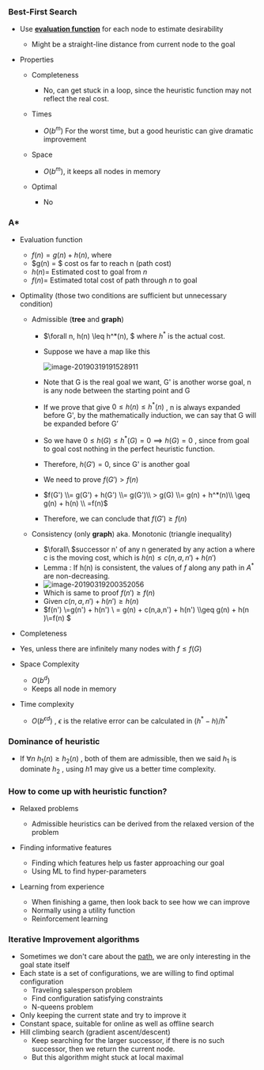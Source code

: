 ### Best-First Search

- Use **<u>evaluation function</u>** for each node to estimate desirability
  
  - Might be a straight-line distance from current node to the goal
- Properties
  - Completeness
    
    - No, can get stuck in a loop, since the heuristic function may not reflect the real cost.
  - Times
    
    - $O(b^m)$ For the worst time, but a good heuristic can give dramatic improvement
  - Space
    
    - $O(b^m)$, it keeps all nodes in memory
  - Optimal
    
    - No
    
      

### A\*

- Evaluation function

  - $f(n) = g(n) + h(n)$, where
  - $g(n) = $ cost os far to reach n (path cost)
  - $h(n)=$ Estimated cost to goal from $n$
  - $f(n) =$ Estimated total cost of path through $n$ to goal

- Optimality (those two conditions are sufficient but unnecessary condition)

  - Admissible (**tree** and **graph**)

    - $\forall n, h(n) \leq h^*(n), $ where $h^*$ is the actual cost.

    - Suppose we have a map like this

      ![image-20190319191528911](assets/image-20190319191528911.png)

    - Note that G is the real goal we want, G' is another worse goal, n is any node between the starting point and G

    - If we prove that give $0 \leq h(n) \leq h^*(n)$ , n is always expanded before G', by the mathematically induction, we can say that G will be expanded before G’

    - So we have $0 \leq h(G) \leq h^*(G) = 0 \implies h(G) = 0$ , since from goal to goal cost nothing in the perfect heuristic function.

    - Therefore, $h(G') = 0$, since G' is another goal

    - We need to prove $f(G') > f(n)$

    - $f(G') \\= g(G') + h(G') \\= g(G')\\ > g(G) \\= g(n) + h^*(n)\\ \geq g(n) + h(n) \\ =f(n)$

    - Therefore, we can conclude that $f(G') \geq f(n)$ 

  - Consistency (only **graph**) aka. Monotonic (triangle inequality)

    - $\forall\ $successor n' of any n generated by any action a where c is the moving cost, which is $h(n) \leq c(n,a,n') + h(n')$
    - Lemma : If h(n) is consistent, the values of $f$ along any path in $A^*$ are non-decreasing.
    - ![image-20190319200352056](assets/image-20190319200352056.png)
    - Which is same to proof $f(n') \geq f(n)$ 
    - Given $c(n,a,n') + h(n') \geq h(n)$
    - $f(n') \\=g(n') + h(n') \\ = g(n) + c(n,a,n') + h(n') \\\geq g(n) + h(n )\\=f(n)  $

-  Completeness

  - Yes, unless there are infinitely many nodes with $f \leq f(G)$

- Space Complexity
  
  - $O(b^d)$ 
  - Keeps all node in memory
  
- Time complexity
  
  - $O(b^{\epsilon d})$ , $\epsilon$ is the relative error can be calculated in $(h^* - h)/h^*$



### Dominance of heuristic

- If $\forall n\ h_1(n) \geq h_2(n)$ , both of them are admissible, then we said $h_1$ is dominate $h_2$ , using $h1$ may give us a better time complexity.

  

### How to come up with heuristic function?

- Relaxed problems
  
  - Admissible heuristics can be derived from the relaxed version of the problem
- Finding informative features
  - Finding which features help us faster approaching our goal
  - Using ML to find hyper-parameters
- Learning from experience
  - When finishing a game, then look back to see how we can improve
  - Normally using a utility function
  - Reinforcement learning 
  
  

### Iterative Improvement algorithms

- Sometimes we don't care about the <u>path</u>, we are only interesting in the goal state itself
- Each state is a set of configurations, we are willing to find optimal configuration
  - Traveling salesperson problem
  - Find configuration satisfying constraints
  - N-queens problem
- Only keeping the current state and try to improve it
- Constant space, suitable for online as well as offline search
- Hill climbing search (gradient ascent/descent)
  - Keep searching for the larger successor, if there is no such successor, then we return the current node.
  - But this algorithm might stuck at local maximal